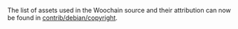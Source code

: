 The list of assets used in the Woochain source and their attribution can now be found in [contrib/debian/copyright](../contrib/debian/copyright).
